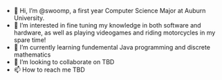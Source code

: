 - 👋 Hi, I’m @swoomp, a first year Computer Science Major at Auburn University.
- 👀 I’m interested in fine tuning my knowledge in both software and hardware, as well as playing videogames and riding motorcycles in my spare time!
- 🌱 I’m currently learning fundemental Java programming and discrete mathematics
- 💞️ I’m looking to collaborate on TBD
- 📫 How to reach me TBD

<!---
swoomp/swoomp is a ✨ special ✨ repository because its `README.md` (this file) appears on your GitHub profile.
You can click the Preview link to take a look at your changes.
--->
